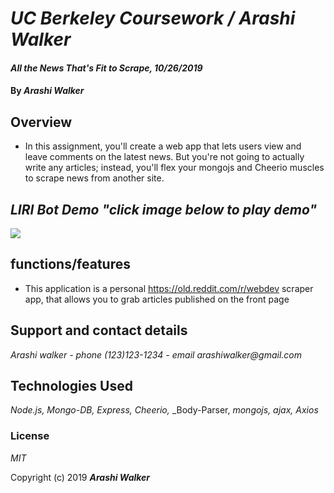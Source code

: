 # _UC Berkeley Coursework / Arashi Walker_

#### _All the News That's Fit to Scrape, 10/26/2019_

#### By _Arashi Walker_

## Overview


* In this assignment, you'll create a web app that lets users view and leave comments on the latest news. But you're not going to actually write any articles; instead, you'll flex your mongojs and Cheerio muscles to scrape news from another site.

## _LIRI Bot Demo "click image below to play demo"_

[![](http://img.youtube.com/vi/Sq3zbig3Wk0/0.jpg)](http://www.youtube.com/watch?v=Sq3zbig3Wk0 "")

## functions/features

* This application is a personal https://old.reddit.com/r/webdev scraper app, that allows you to grab articles published on the front page  

## Support and contact details

_Arashi walker - phone (123)123-1234 - email arashiwalker@gmail.com_

## Technologies Used

_Node.js,_ _Mongo-DB,_ _Express,_ _Cheerio,_ _Body-Parser, _mongojs,_ _ajax,_ _Axios_ 


### License

*MIT*

Copyright (c) 2019 **_Arashi Walker_**